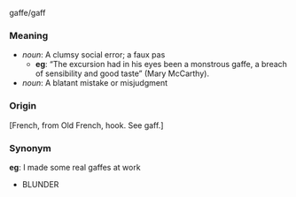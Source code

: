 gaffe/gaff
### Meaning
+ _noun_: A clumsy social error; a faux pas
    + __eg__: “The excursion had in his eyes been a monstrous gaffe, a breach of sensibility and good taste” (Mary McCarthy).
+ _noun_: A blatant mistake or misjudgment

### Origin

[French, from Old French, hook. See gaff.]

### Synonym

__eg__: I made some real gaffes at work

+ BLUNDER


